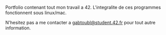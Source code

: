 Portfolio contenant tout mon travail a 42.
L'integralite de ces programmes fonctionnent sous linux/mac.

N'hesitez pas a me contacter a gabtoubl@student.42.fr pour tout autre information.
